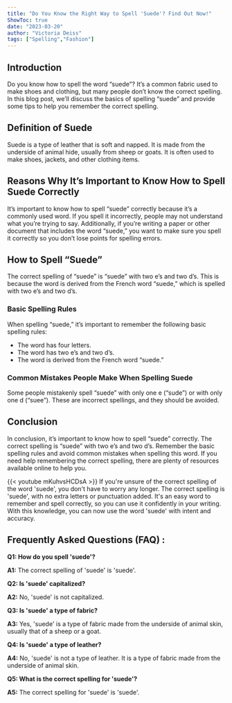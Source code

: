 ```yaml
---
title: "Do You Know the Right Way to Spell 'Suede'? Find Out Now!"
ShowToc: true 
date: "2023-03-20"
author: "Victoria Deiss" 
tags: ["Spelling","Fashion"]
---
```

## Introduction

Do you know how to spell the word “suede”? It’s a common fabric used to make shoes and clothing, but many people don’t know the correct spelling. In this blog post, we’ll discuss the basics of spelling “suede” and provide some tips to help you remember the correct spelling.

## Definition of Suede

Suede is a type of leather that is soft and napped. It is made from the underside of animal hide, usually from sheep or goats. It is often used to make shoes, jackets, and other clothing items.

## Reasons Why It’s Important to Know How to Spell Suede Correctly

It’s important to know how to spell “suede” correctly because it’s a commonly used word. If you spell it incorrectly, people may not understand what you’re trying to say. Additionally, if you’re writing a paper or other document that includes the word “suede,” you want to make sure you spell it correctly so you don’t lose points for spelling errors.

## How to Spell “Suede”

The correct spelling of “suede” is “suede” with two e’s and two d’s. This is because the word is derived from the French word “suede,” which is spelled with two e’s and two d’s.

### Basic Spelling Rules

When spelling “suede,” it’s important to remember the following basic spelling rules:

- The word has four letters.
- The word has two e’s and two d’s.
- The word is derived from the French word “suede.”

### Common Mistakes People Make When Spelling Suede

Some people mistakenly spell “suede” with only one e (“sude”) or with only one d (“suee”). These are incorrect spellings, and they should be avoided.

## Conclusion

In conclusion, it’s important to know how to spell “suede” correctly. The correct spelling is “suede” with two e’s and two d’s. Remember the basic spelling rules and avoid common mistakes when spelling this word. If you need help remembering the correct spelling, there are plenty of resources available online to help you.

{{< youtube mKuhvsHCDsA >}} 
If you're unsure of the correct spelling of the word 'suede', you don't have to worry any longer. The correct spelling is 'suede', with no extra letters or punctuation added. It's an easy word to remember and spell correctly, so you can use it confidently in your writing. With this knowledge, you can now use the word 'suede' with intent and accuracy.

## Frequently Asked Questions (FAQ) :
**Q1: How do you spell 'suede'?**

**A1:** The correct spelling of 'suede' is 'suede'. 

**Q2: Is 'suede' capitalized?**

**A2:** No, 'suede' is not capitalized. 

**Q3: Is 'suede' a type of fabric?**

**A3:** Yes, 'suede' is a type of fabric made from the underside of animal skin, usually that of a sheep or a goat. 

**Q4: Is 'suede' a type of leather?**

**A4:** No, 'suede' is not a type of leather. It is a type of fabric made from the underside of animal skin. 

**Q5: What is the correct spelling for 'suede'?**

**A5:** The correct spelling for 'suede' is 'suede'.





